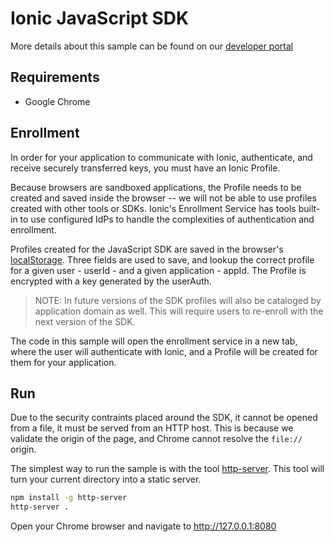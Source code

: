 # Ionic JavaScript SDK

More details about this sample can be found on our [developer portal](https://dev.ionic.com/getting-started/web-javascript.html)

## Requirements

* Google Chrome

## Enrollment

In order for your application to communicate with Ionic, authenticate, and receive securely transferred keys, you must have an Ionic Profile.

Because browsers are sandboxed applications, the Profile needs to be created and saved inside the browser -- we will not be able to use profiles created with other tools or SDKs.
Ionic's Enrollment Service has tools built-in to use configured IdPs to handle the complexities of authentication and enrollment.

Profiles created for the JavaScript SDK are saved in the browser's [localStorage](https://developer.mozilla.org/en-US/docs/Web/API/Window/localStorage).
Three fields are used to save, and lookup the correct profile for a given user - userId - and a given application - appId.
The Profile is encrypted with a key generated by the userAuth.

> NOTE: In future versions of the SDK profiles will also be cataloged by application domain as well.  This will require users to re-enroll with the next version of the SDK.

The code in this sample will open the enrollment service in a new tab, where the user will authenticate with Ionic, and a Profile will be created for them for your application.

## Run

Due to the security contraints placed around the SDK, it cannot be opened from a file, it must be served from an HTTP host.  This is because we validate the origin of the page, and Chrome cannot resolve the `file://` origin.

The simplest way to run the sample is with the tool [http-server](https://www.npmjs.com/package/http-server).
This tool will turn your current directory into a static server.

~~~bash
npm install -g http-server
http-server .
~~~

Open your Chrome browser and navigate to http://127.0.0.1:8080
